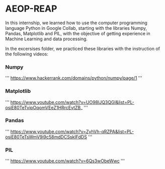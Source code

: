 # AEOP-REAP

In this internship, we learned how to use the computer programming language Python in Google Collab, starting with the libraries Numpy, Pandas, Matplotlib and PIL, with the objective of getting experience in Machine Learning and data processing.

In the excersises folder, we practiced these libraries with the instruction of the following videos:

### Numpy

'''
https://www.hackerrank.com/domains/python/numpy/page/1
'''

### Matplotlib
'''
https://www.youtube.com/watch?v=UO98lJQ3QGI&list=PL-osiE80TeTvipOqomVEeZ1HRrcEvtZB_
'''

### Pandas
'''
https://www.youtube.com/watch?v=ZyhVh-qRZPA&list=PL-osiE80TeTsWmV9i9c58mdDCSskIFdDS
'''

### PIL
'''
https://www.youtube.com/watch?v=6Qs3wObeWwc
'''

